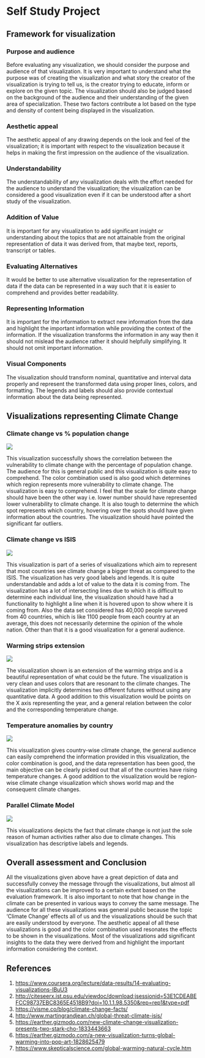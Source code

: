 # Self Study Project

## Framework for visualization

### Purpose and audience
Before evaluating any visualization, we should consider the purpose and audience of that visualization. It is very important to understand what the purpose was of creating the visualization and what story the creator of the visualization is trying to tell us, is the creator trying to educate, inform or explore on the given topic. The visualization should also be judged based on the background of the audience and their understanding of the given area of specialization. These two factors contribute a lot based on the type and density of content being displayed in the visualization.

### Aesthetic appeal
The aesthetic appeal of any drawing depends on the look and feel of the visualization; it is important with respect to the visualization because it helps in making the first impression on the audience of the visualization. 

### Understandability
The understandability of any visualization deals with the effort needed for the audience to understand the visualization; the visualization can be considered a good visualization even if it can be understood after a short study of the visualization.

### Addition of Value
It is important for any visualization to add significant insight or understanding about the topics that are not attainable from the original representation of data it was derived from, that maybe text, reports, transcript or tables.

### Evaluating Alternatives
It would be better to use alternative visualization for the representation of data if the data can be represented in a way such that it is easier to comprehend and provides better readability.

### Representing Information
It is important for the information to extract new information from the data and highlight the important information while providing the context of the information. If the visualization transforms the information in any way then it should not mislead the audience rather it should helpfully simplifying. It should not omit important information.

### Visual Components
The visualization should transform nominal, quantitative and interval data properly and represent the transformed data using proper lines, colors, and formatting. The legends and labels should also provide contextual information about the data being represented.

## Visualizations representing Climate Change

### Climate change vs % population change

![](images/Climate_change_vs_pop.png)

This visualization successfully shows the correlation between the vulnerability to climate change with the percentage of population change. The audience for this is general public and this visualization is quite easy to comprehend. The color combination used is also good which determines which region represents more vulnerability to climate change. The visualization is easy to comprehend. I feel that the scale for climate change should have been the other way i.e.  lower number should have represented lower vulnerability to climate change. It is also tough to determine the which spot represents which country, hovering over the spots should have given information about the countries. The visualization should have pointed the significant far outliers.

### Climate change vs ISIS

![](images/Climate_change_vs_ISIS.png)

This visualization is part of a series of visualizations which aim to represent that most countries see climate change a bigger threat as compared to the ISIS. The visualization has very good labels and legends. It is quite understandable and adds a lot of value to the data it is coming from. The visualization has a lot of intersecting lines due to which it is difficult to determine each individual line, the visualization should have had a functionality to highlight a line when it is hovered upon to show where it is coming from. Also the data set considered has 40,000 people surveyed from 40 countries, which is like 1100 people from each country at an average, this does not necessarily determine the opinion of the whole nation.  Other than that it is a good visualization for a general audience. 

### Warming strips extension

![](images/Warming_strips_extension.png)

The visualization shown is an extension of the warming strips and is a beautiful representation of what could be the future. The visualization is very clean and uses colors that are resonant to the climate changes. The visualization implicitly determines two different futures without using any quantitative data. A good addition to this visualization would be points on the X axis representing the year, and a general relation between the color and the corresponding temperature change.

### Temperature anomalies by country

![](images/Temp_anomaly.png)

This visualization gives country-wise climate change, the general audience can easily comprehend the information provided in this visualization, the color combination is good, and the data representation has been good, the main objective can be clearly picked out that all of the countries have rising temperature changes. A good addition to the visualization would be region-wise climate change visualization which shows world map and the consequent climate changes.

### Parallel Climate Model

![](images/Parallel_Climate.png)

This visualizations depicts the fact that climate change is not just the sole reason of human activities rather also due to climate changes. This visualization has descriptive labels and legends.


## Overall assessment and Conclusion
All the visualizations given above have a great depiction of data and successfully convey the message through the visualizations, but almost all the visualizations can be improved to a certain extent based on the evaluation framework. It is also important to note that how change in the climate can be presented in various ways to convey the same message. The audience for all these visualizations was general public because the topic ‘Climate Change’ effects all of us and the visualizations should be such that are easily understood by everyone. The aesthetic appeal of all these visualizations is good and the color combination used resonates the effects to be shown in the visualizations. Most of the visualizations add significant insights to the data they were derived from and highlight the important information considering the context.

## References
1.	https://www.coursera.org/lecture/data-results/14-evaluating-visualizations-IBuU3
2.	http://citeseerx.ist.psu.edu/viewdoc/download;jsessionid=53E1CDEABEFCC98737EBC8365E4518B9?doi=10.1.1.98.5350&rep=rep1&type=pdf
3.  https://visme.co/blog/climate-change-facts/
4.  http://www.martingrandjean.ch/global-threat-climate-isis/
5.  https://earther.gizmodo.com/new-climate-change-visualization-presents-two-stark-cho-1833443663
6.  https://earther.gizmodo.com/a-new-visualization-turns-global-warming-into-pop-art-1828625479
7.  https://www.skepticalscience.com/global-warming-natural-cycle.htm